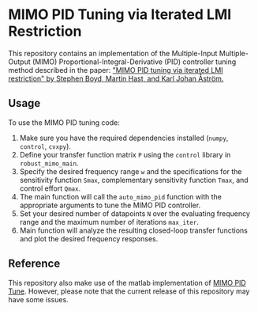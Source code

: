 # MIMO PID Tuning via Iterated LMI Restriction

This repository contains an implementation of the Multiple-Input Multiple-Output (MIMO) Proportional-Integral-Derivative (PID) controller tuning method described in the paper: ["MIMO PID tuning via iterated LMI restriction" by Stephen Boyd, Martin Hast, and Karl Johan Åström.](https://web.stanford.edu/~boyd/papers/pdf/mimo_pid_tuning.pdf)

## Usage

To use the MIMO PID tuning code:

1. Make sure you have the required dependencies installed (`numpy`, `control`, `cvxpy`).
2. Define your transfer function matrix `P` using the `control` library in `robust_mimo_main`.
3. Specify the desired frequency range `w` and the specifications for the sensitivity function `Smax`, complementary sensitivity function `Tmax`, and control effort `Qmax`.
4. The main function will call the `auto_mimo_pid` function with the appropriate arguments to tune the MIMO PID controller.
5. Set your desired number of datapoints `N` over the evaluating frequency range and the maximum number of iterations `max_iter`.
6. Main function will analyze the resulting closed-loop transfer functions and plot the desired frequency responses.


## Reference

<!-- This implementation is based on the following paper:

["MIMO PID tuning via iterated LMI restriction" by Stephen Boyd, Martin Hast, and Karl Johan Åström.](https://web.stanford.edu/~boyd/papers/pdf/mimo_pid_tuning.pdf) 
Please refer to the original paper for more details on the theoretical background and derivation of the method. -->
This repository also make use of the matlab implementation of  [MIMO PID Tune](https://github.com/rubindan/mimoPIDtune). However, please note that the current release of this repository may have some issues.